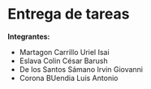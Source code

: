 # Entrega de tareas

**Integrantes:**

- Martagon Carrillo Uriel Isai
- Eslava Colin César Barush
- De los Santos Sámano Irvin Giovanni
- Corona BUendia Luis Antonio 
  
